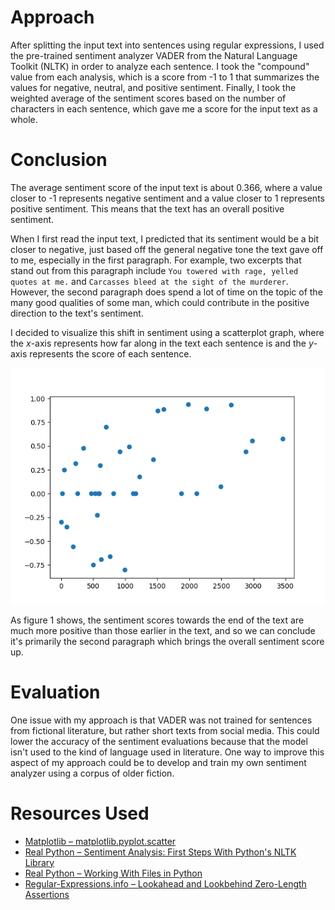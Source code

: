 # Approach

After splitting the input text into sentences using regular expressions, I used the pre-trained sentiment analyzer VADER from the Natural Language Toolkit (NLTK) in order to analyze each sentence. I took the "compound" value from each analysis, which is a score from -1 to 1 that summarizes the values for negative, neutral, and positive sentiment. Finally, I took the weighted average of the sentiment scores based on the number of characters in each sentence, which gave me a score for the input text as a whole.

# Conclusion

The average sentiment score of the input text is about 0.366, where a value closer to -1 represents negative sentiment and a value closer to 1 represents positive sentiment. This means that the text has an overall positive sentiment.

When I first read the input text, I predicted that its sentiment would be a bit closer to negative, just based off the general negative tone the text gave off to me, especially in the first paragraph. For example, two excerpts that stand out from this paragraph include `You towered with rage, yelled quotes at me.` and `Carcasses bleed at the sight of the murderer`. However, the second paragraph does spend a lot of time on the topic of the many good qualities of some man, which could contribute in the positive direction to the text's sentiment.

I decided to visualize this shift in sentiment using a scatterplot graph, where the $x$-axis represents how far along in the text each sentence is and the $y$-axis represents the score of each sentence.

![scatterplot of sentence position versus sentiment score](/scatterplot.png)

As figure 1 shows, the sentiment scores towards the end of the text are much more positive than those earlier in the text, and so we can conclude it's primarily the second paragraph which brings the overall sentiment score up.

# Evaluation

One issue with my approach is that VADER was not trained for sentences from fictional literature, but rather short texts from social media. This could lower the accuracy of the sentiment evaluations because that the model isn't used to the kind of language used in literature. One way to improve this aspect of my approach could be to develop and train my own sentiment analyzer using a corpus of older fiction.

# Resources Used

- [Matplotlib – matplotlib.pyplot.scatter](https://matplotlib.org/stable/api/_as_gen/matplotlib.pyplot.scatter.html)
- [Real Python – Sentiment Analysis: First Steps With Python's NLTK Library](https://realpython.com/python-nltk-sentiment-analysis)
- [Real Python – Working With Files in Python](https://realpython.com/working-with-files-in-python/)
- [Regular-Expressions.info – Lookahead and Lookbehind Zero-Length Assertions](https://www.regular-expressions.info/lookaround.html)